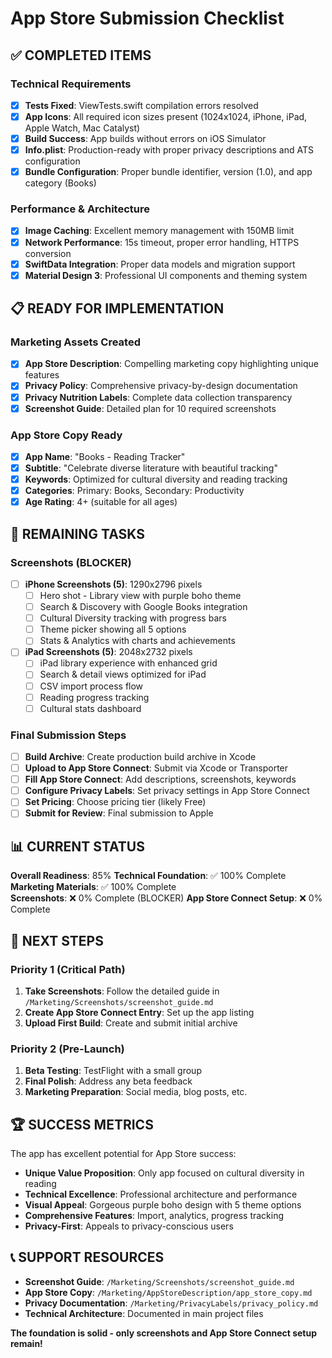 # App Store Submission Checklist

## ✅ COMPLETED ITEMS

### Technical Requirements
- [x] **Tests Fixed**: ViewTests.swift compilation errors resolved
- [x] **App Icons**: All required icon sizes present (1024x1024, iPhone, iPad, Apple Watch, Mac Catalyst)
- [x] **Build Success**: App builds without errors on iOS Simulator
- [x] **Info.plist**: Production-ready with proper privacy descriptions and ATS configuration
- [x] **Bundle Configuration**: Proper bundle identifier, version (1.0), and app category (Books)

### Performance & Architecture
- [x] **Image Caching**: Excellent memory management with 150MB limit
- [x] **Network Performance**: 15s timeout, proper error handling, HTTPS conversion
- [x] **SwiftData Integration**: Proper data models and migration support
- [x] **Material Design 3**: Professional UI components and theming system

## 📋 READY FOR IMPLEMENTATION

### Marketing Assets Created
- [x] **App Store Description**: Compelling marketing copy highlighting unique features
- [x] **Privacy Policy**: Comprehensive privacy-by-design documentation
- [x] **Privacy Nutrition Labels**: Complete data collection transparency
- [x] **Screenshot Guide**: Detailed plan for 10 required screenshots

### App Store Copy Ready
- [x] **App Name**: "Books - Reading Tracker"
- [x] **Subtitle**: "Celebrate diverse literature with beautiful tracking"
- [x] **Keywords**: Optimized for cultural diversity and reading tracking
- [x] **Categories**: Primary: Books, Secondary: Productivity
- [x] **Age Rating**: 4+ (suitable for all ages)

## 🚧 REMAINING TASKS

### Screenshots (BLOCKER)
- [ ] **iPhone Screenshots (5)**: 1290x2796 pixels
  - [ ] Hero shot - Library view with purple boho theme
  - [ ] Search & Discovery with Google Books integration
  - [ ] Cultural Diversity tracking with progress bars
  - [ ] Theme picker showing all 5 options
  - [ ] Stats & Analytics with charts and achievements

- [ ] **iPad Screenshots (5)**: 2048x2732 pixels
  - [ ] iPad library experience with enhanced grid
  - [ ] Search & detail views optimized for iPad
  - [ ] CSV import process flow
  - [ ] Reading progress tracking
  - [ ] Cultural stats dashboard

### Final Submission Steps
- [ ] **Build Archive**: Create production build archive in Xcode
- [ ] **Upload to App Store Connect**: Submit via Xcode or Transporter
- [ ] **Fill App Store Connect**: Add descriptions, screenshots, keywords
- [ ] **Configure Privacy Labels**: Set privacy settings in App Store Connect
- [ ] **Set Pricing**: Choose pricing tier (likely Free)
- [ ] **Submit for Review**: Final submission to Apple

## 📊 CURRENT STATUS

**Overall Readiness**: 85%
**Technical Foundation**: ✅ 100% Complete
**Marketing Materials**: ✅ 100% Complete  
**Screenshots**: ❌ 0% Complete (BLOCKER)
**App Store Connect Setup**: ❌ 0% Complete

## 🎯 NEXT STEPS

### Priority 1 (Critical Path)
1. **Take Screenshots**: Follow the detailed guide in `/Marketing/Screenshots/screenshot_guide.md`
2. **Create App Store Connect Entry**: Set up the app listing
3. **Upload First Build**: Create and submit initial archive

### Priority 2 (Pre-Launch)
1. **Beta Testing**: TestFlight with a small group
2. **Final Polish**: Address any beta feedback
3. **Marketing Preparation**: Social media, blog posts, etc.

## 🏆 SUCCESS METRICS

The app has excellent potential for App Store success:
- **Unique Value Proposition**: Only app focused on cultural diversity in reading
- **Technical Excellence**: Professional architecture and performance
- **Visual Appeal**: Gorgeous purple boho design with 5 theme options
- **Comprehensive Features**: Import, analytics, progress tracking
- **Privacy-First**: Appeals to privacy-conscious users

## 📞 SUPPORT RESOURCES

- **Screenshot Guide**: `/Marketing/Screenshots/screenshot_guide.md`
- **App Store Copy**: `/Marketing/AppStoreDescription/app_store_copy.md`
- **Privacy Documentation**: `/Marketing/PrivacyLabels/privacy_policy.md`
- **Technical Architecture**: Documented in main project files

**The foundation is solid - only screenshots and App Store Connect setup remain!**
